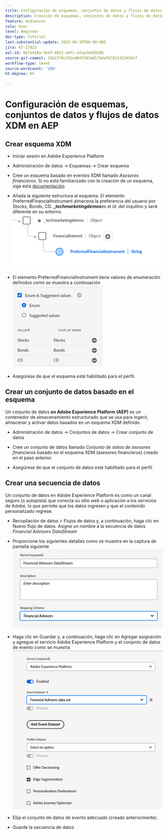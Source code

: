 ```yaml
---
title: Configuración de esquemas, conjuntos de datos y flujos de datos XDM en AEP
description: Creación de esquemas, conjuntos de datos y flujos de datos XDM
feature: Audiences
role: User
level: Beginner
doc-type: Tutorial
last-substantial-update: 2025-04-30T00:00:00Z
jira: KT-17923
exl-id: 0efa418a-5b4f-4012-a6fc-afaa34a59285
source-git-commit: 15b2379c251ed0d7583a01fb6af67815322456cf
workflow-type: tm+mt
source-wordcount: '269'
ht-degree: 0%

---
```


# Configuración de esquemas, conjuntos de datos y flujos de datos XDM en AEP

## Crear esquema XDM

* Iniciar sesión en Adobe Experience Platform
* Administración de datos -> Esquemas -> Crear esquema

* Cree un esquema basado en eventos XDM llamado _Asesores financieros_. Si no está familiarizado con la creación de un esquema, siga esta [documentación](https://experienceleague.adobe.com/es/docs/experience-platform/xdm/tutorials/create-schema-ui)

* Añada la siguiente estructura al esquema. El elemento PreferredFinancialInstrument almacena la preferencia del usuario por Stocks, Bonds, CD. **__techmarketingdemos_**&#x200B;es el id. del inquilino y será diferente en su entorno.
  ![xdm-schema](assets/xdm-schema.png)

* El elemento PreferredFinancialInstrument tiene valores de enumeración definidos como se muestra a continuación
  ![enum-values](assets/enum-values.png)

* Asegúrese de que el esquema esté habilitado para el perfil.

## Crear un conjunto de datos basado en el esquema

Un conjunto de datos **en Adobe Experience Platform (AEP)** es un contenedor de almacenamiento estructurado que se usa para ingerir, almacenar y activar datos basados en un esquema XDM definido.


* Administración de datos -> Conjuntos de datos -> Crear conjunto de datos
* Cree un conjunto de datos llamado _Conjunto de datos de asesores financieros_ basado en el esquema XDM (asesores financieros) creado en el paso anterior.

* Asegúrese de que el conjunto de datos esté habilitado para el perfil

## Crear una secuencia de datos

Un conjunto de datos en Adobe Experience Platform es como un canal seguro (o autopista) que conecta su sitio web o aplicación a los servicios de Adobe, lo que permite que los datos ingresen y que el contenido personalizado regrese.

* Recopilación de datos > Flujos de datos y, a continuación, haga clic en Nuevo flujo de datos. Asigne un nombre a la secuencia de datos _Financial Advisors DataStream_

* Proporcione los siguientes detalles como se muestra en la captura de pantalla siguiente
  ![secuencia de datos](assets/datastream.png)
* Haga clic en Guardar y, a continuación, haga clic en Agregar asignación y agregue el servicio Adobe Experience Platform y el conjunto de datos de evento como se muestra
  ![asignación de secuencia de datos](assets/datastream-service.png)

* Elija el conjunto de datos de evento adecuado (creado anteriormente).

* Guarde la secuencia de datos

